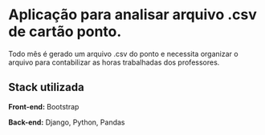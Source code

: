 
# Aplicação para analisar arquivo .csv de cartão ponto.

Todo mês é gerado um arquivo .csv do ponto e necessita organizar o arquivo para contabilizar as horas trabalhadas dos professores.


## Stack utilizada

**Front-end:** Bootstrap

**Back-end:** Django, Python, Pandas

